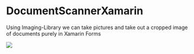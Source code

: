 # DocumentScannerXamarin
Using Imaging-Library we can take pictures and take out a cropped image of documents purely in Xamarin Forms

![](docscanner.gif)
